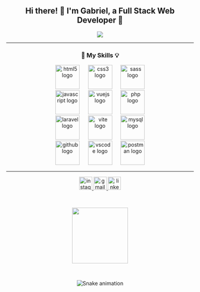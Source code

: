 <h2 align="center">Hi there! 👋 I'm Gabriel, a Full Stack Web Developer 💛</h2>

<p align="center">
  <img src="https://visitor-badge.laobi.icu/badge?page_id=PinoGabriel.PinoGabriel&"  />
</p>

<hr>

<h3 align="center">🧠 My Skills 💡</h3>

<p align="center">
  <img src="https://skillicons.dev/icons?i=html" height="65" alt="html5 logo"  />
  <img width="15" />
  <img src="https://skillicons.dev/icons?i=css" height="65" alt="css3 logo"  />
  <img width="15" />
  <img src="https://skillicons.dev/icons?i=sass" height="65" alt="sass logo"  />
  <br>
  <img src="https://skillicons.dev/icons?i=js" height="65" alt="javascript logo"  />
  <img width="15" />
  <img src="https://skillicons.dev/icons?i=vue" height="65" alt="vuejs logo"  />
  <img width="15" />
  <img src="https://skillicons.dev/icons?i=php" height="65" alt="php logo"  />
  <br>
  <img src="https://skillicons.dev/icons?i=laravel" height="65" alt="laravel logo"  />
  <img width="15" />
  <img src="https://skillicons.dev/icons?i=vite" height="65" alt="vite logo"  />
  <img width="15" />
  <img src="https://skillicons.dev/icons?i=mysql" height="65" alt="mysql logo"  />
  <br>
  <img src="https://skillicons.dev/icons?i=github" height="65" alt="github logo"  />
  <img width="15" />
  <img src="https://skillicons.dev/icons?i=vscode" height="65" alt="vscode logo"  />
  <img width="15" />
  <img src="https://skillicons.dev/icons?i=postman" height="65" alt="postman logo"  />
</p>

<hr>

<p align="center">
  <a href="https://www.instagram.com/pinogabriel/?hl=it" target="_blank">
    <img src="https://img.shields.io/static/v1?message=Instagram&logo=instagram&label=&color=E4405F&logoColor=white&labelColor=&style=for-the-badge" height="35" alt="instagram logo"  />
  </a>
  <a href="mailto:pinogabriel01@gmail.com" target="_blank">
    <img src="https://img.shields.io/static/v1?message=Gmail&logo=gmail&label=&color=D14836&logoColor=white&labelColor=&style=for-the-badge" height="35" alt="gmail logo"  />
  </a>
  <a href="https://www.linkedin.com/in/gabriel-pino-01739b1b6/" target="_blank">
    <img src="https://img.shields.io/static/v1?message=LinkedIn&logo=linkedin&label=&color=0077B5&logoColor=white&labelColor=&style=for-the-badge" height="35" alt="linkedin logo"  />
  </a>
</p>

<br clear="both">

<p align="center">
  <img height="150" src="https://media.licdn.com/dms/image/D4D03AQGHGb7Z1G4WLA/profile-displayphoto-shrink_800_800/0/1710855116770?e=1718841600&v=beta&t=Axc4zb_nAHI3aruExoBetHLHJ-wPZhYWQO_WMYCudjk"  />
</p>

<br>

<p align="center">
  <img src="https://raw.githubusercontent.com/PinoGabriel/PinoGabriel/output/github-contribution-grid-snake.svg" alt="Snake animation" />
</p>
